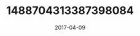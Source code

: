 ---
title: "1488704313387398084"
cover: "2017-04-09 07.36.45 1488704313387398084_46248401"
photo: "2017-04-09 07.36.45 1488704313387398084_46248401"
date: "2017-04-09"
type: "photo"
---